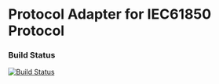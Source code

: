 # Protocol Adapter for IEC61850 Protocol

### Build Status

[![Build Status](http://ci.opensmartgridplatform.org/job/OSGP_Protocol-Adapter-IEC61850_development/badge/icon?style=plastic)](http://ci.opensmartgridplatform.org/job/OSGP_Protocol-Adapter-IEC61850_development/)
